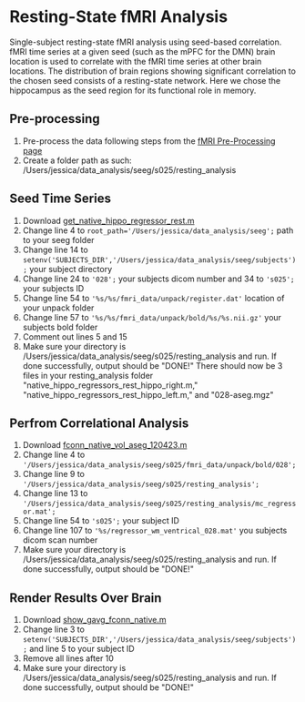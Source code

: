 # Resting-State fMRI Analysis
Single-subject resting-state fMRI analysis using seed-based correlation. fMRI time series at a given seed (such as the mPFC for the DMN) brain location is used to correlate with the fMRI time series at other brain locations. The distribution of brain regions showing significant correlation to the chosen seed consists of a resting-state network. Here we chose the hippocampus as the seed region for its functional role in memory.

## Pre-processing 
1. Pre-process the data following steps from the [fMRI Pre-Processing page](https://github.com/Lin-Brain-Lab/fMRI-Analysis-For-Mac/blob/main/fMRI%20Pre-Processing.md)
2. Create a folder path as such: /Users/jessica/data_analysis/seeg/s025/resting_analysis

## Seed Time Series
1. Download [get_native_hippo_regressor_rest.m](https://github.com/fahsuanlin/labmanual/blob/master/scripts/get_nativce_hippo_regressor_rest.m)
2. Change line 4 to `root_path='/Users/jessica/data_analysis/seeg';` path to your seeg folder
3. Change line 14 to `setenv('SUBJECTS_DIR','/Users/jessica/data_analysis/seeg/subjects');` your subject directory 
4. Change line 24 to `'028';` your subjects dicom number and 34 to `'s025';` your subjects ID
5. Change line 54 to `'%s/%s/fmri_data/unpack/register.dat'` location of your unpack folder
6. Change line 57 to `'%s/%s/fmri_data/unpack/bold/%s/%s.nii.gz'` your subjects bold folder
7. Comment out lines 5 and 15
8. Make sure your directory is /Users/jessica/data_analysis/seeg/s025/resting_analysis and run. If done successfully, output should be "DONE!" There should now be 3 files in your resting_analysis folder "native_hippo_regressors_rest_hippo_right.m," "native_hippo_regressors_rest_hippo_left.m," and "028-aseg.mgz"

## Perfrom Correlational Analysis 
1. Download [fconn_native_vol_aseg_120423.m](https://github.com/fahsuanlin/labmanual/blob/master/scripts/fconn_native_vol_aseg_120423.m)
2. Change line 4 to `'/Users/jessica/data_analysis/seeg/s025/fmri_data/unpack/bold/028';`
3. Change line 9 to `'/Users/jessica/data_analysis/seeg/s025/resting_analysis';`
4. Change line 13 to `'/Users/jessica/data_analysis/seeg/s025/resting_analysis/mc_regressor.mat';`
5. Change line 54 to `'s025';` your subject ID
6. Change line 107 to `'%s/regressor_wm_ventrical_028.mat'` you subjects dicom scan number
7. Make sure your directory is /Users/jessica/data_analysis/seeg/s025/resting_analysis and run. If done successfully, output should be "DONE!"

## Render Results Over Brain 
1. Download [show_gavg_fconn_native.m](https://github.com/fahsuanlin/labmanual/blob/master/scripts/show_gavg_fconn_native.m)
2. Change line 3 to `setenv('SUBJECTS_DIR','/Users/jessica/data_analysis/seeg/subjects');` and line 5 to your subject ID
3. Remove all lines after 10
4. Make sure your directory is /Users/jessica/data_analysis/seeg/s025/resting_analysis and run. If done successfully, output should be "DONE!"

   
